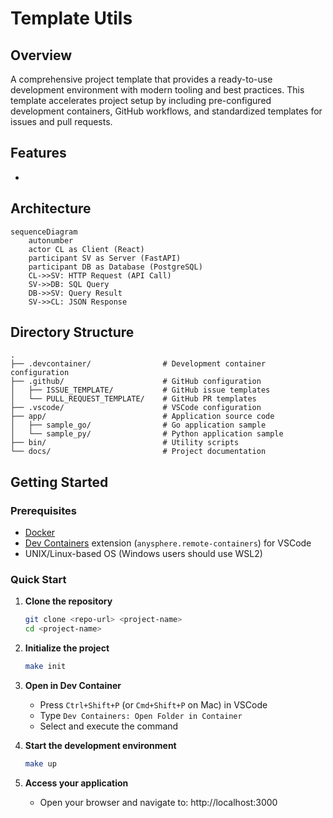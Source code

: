 # Template Utils

## Overview

A comprehensive project template that provides a ready-to-use development environment with modern tooling and best practices. This template accelerates project setup by including pre-configured development containers, GitHub workflows, and standardized templates for issues and pull requests.

## Features

-

## Architecture

```mermaid
sequenceDiagram
    autonumber
    actor CL as Client (React)
    participant SV as Server (FastAPI)
    participant DB as Database (PostgreSQL)
    CL->>SV: HTTP Request (API Call)
    SV->>DB: SQL Query
    DB->>SV: Query Result
    SV->>CL: JSON Response
```

## Directory Structure

```
.
├── .devcontainer/                # Development container configuration
├── .github/                      # GitHub configuration
│   ├── ISSUE_TEMPLATE/           # GitHub issue templates
│   └── PULL_REQUEST_TEMPLATE/    # GitHub PR templates
├── .vscode/                      # VSCode configuration
├── app/                          # Application source code
│   ├── sample_go/                # Go application sample
│   └── sample_py/                # Python application sample
├── bin/                          # Utility scripts
└── docs/                         # Project documentation
```

## Getting Started

### Prerequisites

- [Docker](https://www.docker.com/)
- [Dev Containers](https://containers.dev/) extension (`anysphere.remote-containers`) for VSCode
- UNIX/Linux-based OS (Windows users should use WSL2)

### Quick Start

1. **Clone the repository**
   ```bash
   git clone <repo-url> <project-name>
   cd <project-name>
   ```

2. **Initialize the project**
   ```bash
   make init
   ```

3. **Open in Dev Container**
   - Press `Ctrl+Shift+P` (or `Cmd+Shift+P` on Mac) in VSCode
   - Type `Dev Containers: Open Folder in Container`
   - Select and execute the command

4. **Start the development environment**
   ```bash
   make up
   ```

5. **Access your application**
   - Open your browser and navigate to: http://localhost:3000
